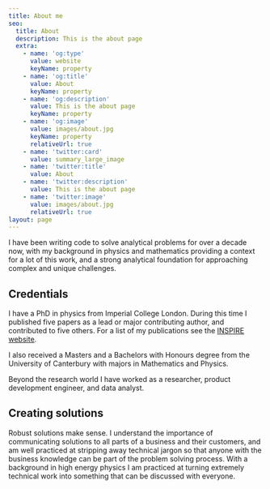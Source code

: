 ```yaml
---
title: About me
seo:
  title: About
  description: This is the about page
  extra:
    - name: 'og:type'
      value: website
      keyName: property
    - name: 'og:title'
      value: About
      keyName: property
    - name: 'og:description'
      value: This is the about page
      keyName: property
    - name: 'og:image'
      value: images/about.jpg
      keyName: property
      relativeUrl: true
    - name: 'twitter:card'
      value: summary_large_image
    - name: 'twitter:title'
      value: About
    - name: 'twitter:description'
      value: This is the about page
    - name: 'twitter:image'
      value: images/about.jpg
      relativeUrl: true
layout: page
---
```

I have been writing code to solve analytical problems for over a decade now, with my background in physics and mathematics providing a context for a lot of this work, and a strong analytical foundation for approaching complex and unique challenges.

## Credentials

I have a PhD in physics from Imperial College London. During this time I published five papers as a lead or major contributing author, and contributed to five others. For a list of my publications see the [INSPIRE website](https://inspirehep.net/authors/1605072).

I also received a Masters and a Bachelors with Honours degree from the University of Canterbury with majors in Mathematics and Physics.

Beyond the research world I have worked as a researcher, product development engineer, and data analyst.

## Creating solutions

Robust solutions make sense. I understand the importance of communicating solutions to all parts of a business and their customers, and am well practiced at stripping away technical jargon so that anyone with the business knowledge can be part of the problem solving process. With a background in high energy physics I am practiced at turning extremely technical work into something that can be discussed with everyone.

